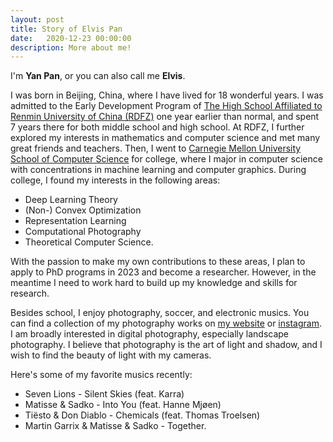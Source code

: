 ```yaml
---
layout: post
title: Story of Elvis Pan
date:   2020-12-23 00:00:00
description: More about me!
---
```


I'm **Yan Pan**, or you can also call me **Elvis**.

I was born in Beijing, China, where I have lived for 18 wonderful years.
I was admitted to the Early Development Program of [The High School Affiliated to Renmin University of China (RDFZ)](http://www.rdfz.cn/en/) one year earlier than normal, and spent 7 years there for both middle school and high school.
At RDFZ, I further explored my interests in mathematics and computer science and met many great friends and teachers.
Then, I went to [Carnegie Mellon University](https://www.cmu.edu) [School of Computer Science](https://cs.cmu.edu) for college, where I major in computer science with concentrations in machine learning and computer graphics.
During college, I found my interests in the following areas:
- Deep Learning Theory
- (Non-) Convex Optimization
- Representation Learning
- Computational Photography
- Theoretical Computer Science.

With the passion to make my own contributions to these areas, I plan to apply to PhD programs in 2023 and become a researcher.
However, in the meantime I need to work hard to build up my knowledge and skills for research.

Besides school, I enjoy photography, soccer, and electronic musics.
You can find a collection of my photography works on [my website](https://elvis-pan.github.io/gallery/) or [instagram](https://www.instagram.com/elvispanphoto/).
I am broadly interested in digital photography, especially landscape photography.
I believe that photography is the art of light and shadow, and I wish to find the beauty of light with my cameras.

Here's some of my favorite musics recently:
- Seven Lions - Silent Skies (feat. Karra)
- Matisse & Sadko - Into You (feat. Hanne Mj&oslash;en)
- Ti&euml;sto & Don Diablo - Chemicals (feat. Thomas Troelsen)
- Martin Garrix & Matisse & Sadko - Together.
